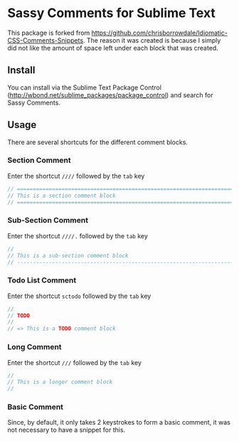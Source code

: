Sassy Comments for Sublime Text 
=============================================

This package is forked from https://github.com/chrisborrowdale/Idiomatic-CSS-Comments-Snippets. The reason it was created is because 
I simply did not like the amount of space left under each block that was created.

## Install

You can install via the Sublime Text Package Control (http://wbond.net/sublime_packages/package_control) and search for Sassy Comments.

## Usage

There are several shortcuts for the different comment blocks.

### Section Comment

Enter the shortcut `////` followed by the `tab` key

``` sass
// ==========================================================================
// This is a section comment block
// ==========================================================================
```

### Sub-Section Comment

Enter the shortcut `////.` followed by the `tab` key

``` sass
//
// This is a sub-section comment block
// --------------------------------------------------------------------------
```

### Todo List Comment
Enter the shortcut `sctodo` followed by the `tab` key

``` sass
//
// TODO
//
// => This is a TODO comment block
```

### Long Comment

Enter the shortcut `///` followed by the `tab` key

``` sass
//
// This is a longer comment block
//
```

### Basic Comment
Since, by default, it only takes 2 keystrokes to form a basic comment, it was not necessary to have a snippet for this.
